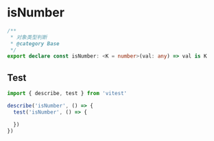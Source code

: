 # isNumber
```ts
/**
 * 对象类型判断
 * @category Base
 */
export declare const isNumber: <K = number>(val: any) => val is K

```

## Test
```ts
import { describe, test } from 'vitest'

describe('isNumber', () => {
  test('isNumber', () => {

  })
})
```
